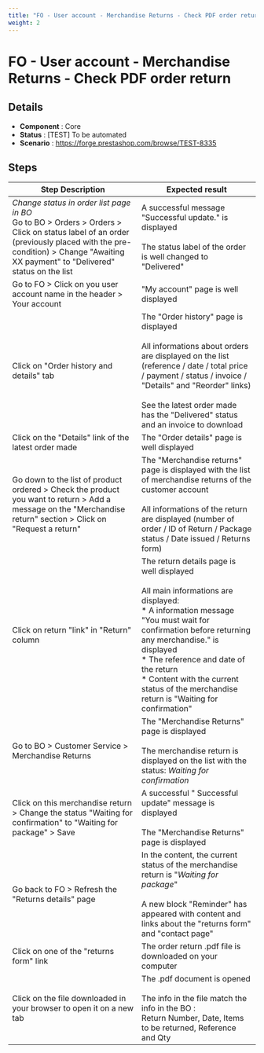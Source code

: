 ```yaml
---
title: "FO - User account - Merchandise Returns - Check PDF order return"
weight: 2
---
```


# FO - User account - Merchandise Returns - Check PDF order return
## Details
* **Component** : Core
* **Status** : [TEST] To be automated
* **Scenario** : https://forge.prestashop.com/browse/TEST-8335

## Steps
| Step Description | Expected result |
| ----- | ----- |
| *Change status in order list page in BO*<br>Go to BO > Orders > Orders > Click on status label of an order (previously placed with the pre-condition) > Change "Awaiting XX payment" to "Delivered" status on the list | A successful message "Successful update." is displayed<br><br>The status label of the order is well changed to "Delivered" |
| Go to FO > Click on you user account name in the header > Your account | "My account" page is well displayed |
| Click on "Order history and details" tab | The "Order history" page is displayed<br><br>All informations about orders are displayed on the list (reference / date / total price / payment / status / invoice / "Details" and "Reorder" links)<br><br>See the latest order made has the "Delivered" status and an invoice to download |
| Click on the "Details" link of the latest order made | The "Order details" page is well displayed |
| Go down to the list of product ordered > Check the product you want to return > Add a message on the "Merchandise return" section > Click on "Request a return" | The "Merchandise returns" page is displayed with the list of merchandise returns of the customer account<br><br>All informations of the return are displayed (number of order / ID of Return / Package status / Date issued / Returns form) |
| Click on return "link" in "Return" column | The return details page is well displayed<br><br>All main informations are displayed:<br> * A information message "You must wait for confirmation before returning any merchandise." is displayed<br> * The reference and date of the return<br> * Content with the current status of the merchandise return is "Waiting for confirmation" |
| Go to BO > Customer Service > Merchandise Returns | The "Merchandise Returns" page is displayed<br><br>The merchandise return is displayed on the list with the status: *Waiting for confirmation* |
| Click on this merchandise return > Change the status "Waiting for confirmation" to "Waiting for package" > Save | A successful " Successful update" message is displayed<br><br>The "Merchandise Returns" page is displayed |
| Go back to FO > Refresh the "Returns details" page | In the content, the current status of the merchandise return is "*Waiting for package*"<br><br>A new block "Reminder" has appeared with content and links about the "returns form" and "contact page" |
| Click on one of the "returns form" link | The order return .pdf file is downloaded on your computer |
| Click on the file downloaded in your browser to open it on a new tab | The .pdf document is opened<br><br>The info in the file match the info in the BO :<br>Return Number, Date, Items to be returned, Reference and Qty |
